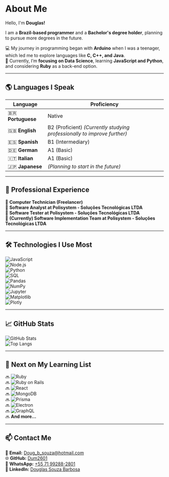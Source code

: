 # **About Me**  

Hello, I'm **Douglas!**  

I am a **Brazil-based programmer** and a **Bachelor's degree holder**, planning to pursue more degrees in the future.  

💻 My journey in programming began with **Arduino** when I was a teenager, which led me to explore languages like **C, C++, and Java**.  
🚀 Currently, I’m **focusing on Data Science**, learning **JavaScript and Python**, and considering **Ruby** as a back-end option.  

---

## **🌎 Languages I Speak**  

| Language            | Proficiency |  
|---------------------|------------|  
| 🇧🇷 **Portuguese**  | Native     |  
| 🇬🇧 **English**     | B2 (Proficient) *(Currently studying professionally to improve further)* |  
| 🇪🇸 **Spanish**     | B1 (Intermediary) |  
| 🇩🇪 **German**      | A1 (Basic) |  
| 🇮🇹 **Italian**     | A1 (Basic) |  
| 🇯🇵 **Japanese**    | *(Planning to start in the future)* |  

---

## **💼 Professional Experience**  
🔹 **Computer Technician (Freelancer)**  
🔹 **Software Analyst at Polisystem - Soluções Tecnológicas LTDA**  
🔹 **Software Tester at Polisystem - Soluções Tecnológicas LTDA**  
🔹 **(Currently) Software Implementation Team at Polisystem - Soluções Tecnológicas LTDA**  

---

## **🛠️ Technologies I Use Most**  
![JavaScript](https://img.shields.io/badge/-JavaScript-F7DF1E?style=flat-square&logo=javascript&logoColor=black)  
![Node.js](https://img.shields.io/badge/-Node.js-339933?style=flat-square&logo=node.js&logoColor=white)  
![Python](https://img.shields.io/badge/-Python-3776AB?style=flat-square&logo=python&logoColor=white)  
![SQL](https://img.shields.io/badge/-SQL-4479A1?style=flat-square&logo=postgresql&logoColor=white)  
![Pandas](https://img.shields.io/badge/-Pandas-150458?style=flat-square&logo=pandas&logoColor=white)  
![NumPy](https://img.shields.io/badge/-NumPy-013243?style=flat-square&logo=numpy&logoColor=white)  
![Jupyter](https://img.shields.io/badge/-Jupyter-F37626?style=flat-square&logo=jupyter&logoColor=white)  
![Matplotlib](https://img.shields.io/badge/-Matplotlib-11557C?style=flat-square&logo=matplotlib&logoColor=white)  
![Plotly](https://img.shields.io/badge/-Plotly-3F4F75?style=flat-square&logo=plotly&logoColor=white)

---

## **📈 GitHub Stats**  
![GitHub Stats](https://github-readme-stats.vercel.app/api?username=Dum2601&show_icons=true&theme=tokyonight)  
![Top Langs](https://github-readme-stats.vercel.app/api/top-langs/?username=Dum2601&layout=compact&theme=tokyonight)  

---

## **📌 Next on My Learning List**  
🔜 ![Ruby](https://img.shields.io/badge/-Ruby-CC342D?style=flat-square&logo=ruby&logoColor=white)  
🔜 ![Ruby on Rails](https://img.shields.io/badge/-Ruby_on_Rails-CC0000?style=flat-square&logo=rubyonrails&logoColor=white)  
🔜 ![React](https://img.shields.io/badge/-React-61DAFB?style=flat-square&logo=react&logoColor=black)  
🔜 ![MongoDB](https://img.shields.io/badge/-MongoDB-47A248?style=flat-square&logo=mongodb&logoColor=white)  
🔜 ![Prisma](https://img.shields.io/badge/-Prisma-2D3748?style=flat-square&logo=prisma&logoColor=white)  
🔜 ![Electron](https://img.shields.io/badge/-Electron-47848F?style=flat-square&logo=electron&logoColor=white)  
🔜 ![GraphQL](https://img.shields.io/badge/-GraphQL-E10098?style=flat-square&logo=graphql&logoColor=white)  
🔜 **And more...**  

---

## 📫 **Contact Me**  
📧 **Email:** [Doug_b_souza@hotmail.com](mailto:Doug_b_souza@hotmail.com)  
🌐 **GitHub:** [Dum2601](https://github.com/Dum2601)  
📱 **WhatsApp:** [+55 71 99288-2801](https://wa.me/5571992882801)  
🔗 **LinkedIn:** [Douglas Souza Barbosa](https://www.linkedin.com/in/douglas-souza-barbosa-2698b31b9/)  
